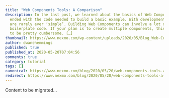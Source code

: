```yaml
---
title: "Web Components Tools: A Comparison"
description: In the last post, we learned about the basics of Web Components. We
  ended with the code needed to build a basic example. With development, things
  are rarely ever ‘simple’. Building Web Components can involve a lot of
  boilerplate code. If your plan is to create multiple components, this can get
  to be pretty cumbersome. […]
thumbnail: https://www.nexmo.com/wp-content/uploads/2020/05/Blog_Web-Components_2_1200x600.png
author: dwanehemmings
published: true
published_at: 2020-05-20T07:04:56
comments: true
category: tutorial
tags: []
canonical: https://www.nexmo.com/blog/2020/05/20/web-components-tools-a-comparison
redirect: https://www.nexmo.com/blog/2020/05/20/web-components-tools-a-comparison
---
```

Content to be migrated...
